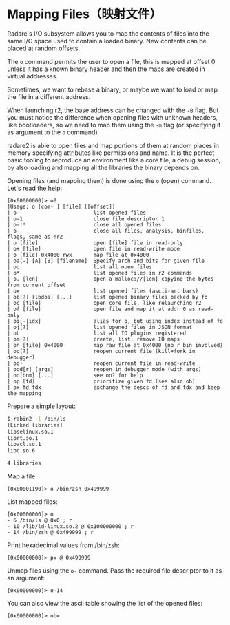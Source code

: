 # Mapping Files（映射文件）

Radare's I/O subsystem allows you to map the contents of files into the same I/O space used to contain a loaded binary. New contents can be placed at random offsets.

The `o` command permits the user to open a file, this is mapped at offset 0 unless it has a known binary header and then the maps are created in virtual addresses.

Sometimes, we want to rebase a binary, or maybe we want to load or map the file in a different address.

When launching r2, the base address can be changed with the `-B` flag. But you must notice the difference when opening files with unknown headers, like bootloaders, so we need to map them using the `-m` flag \(or specifying it as argument to the `o` command\).

radare2 is able to open files and map portions of them at random places in memory specifying attributes like permissions and name. It is the perfect basic tooling to reproduce an environment like a core file, a debug session, by also loading and mapping all the libraries the binary depends on.

Opening files \(and mapping them\) is done using the `o` \(open\) command. Let's read the help:

```text
[0x00000000]> o?
|Usage: o [com- ] [file] ([offset])
| o                         list opened files
| o-1                       close file descriptor 1
| o-!*                      close all opened files
| o--                       close all files, analysis, binfiles, flags, same as !r2 --
| o [file]                  open [file] file in read-only
| o+ [file]                 open file in read-write mode
| o [file] 0x4000 rwx       map file at 0x4000
| oa[-] [A] [B] [filename]  Specify arch and bits for given file
| oq                        list all open files
| o*                        list opened files in r2 commands
| o. [len]                  open a malloc://[len] copying the bytes from current offset
| o=                        list opened files (ascii-art bars)
| ob[?] [lbdos] [...]       list opened binary files backed by fd
| oc [file]                 open core file, like relaunching r2
| of [file]                 open file and map it at addr 0 as read-only
| oi[-|idx]                 alias for o, but using index instead of fd
| oj[?]                     list opened files in JSON format
| oL                        list all IO plugins registered
| om[?]                     create, list, remove IO maps
| on [file] 0x4000          map raw file at 0x4000 (no r_bin involved)
| oo[?]                     reopen current file (kill+fork in debugger)
| oo+                       reopen current file in read-write
| ood[r] [args]             reopen in debugger mode (with args)
| oo[bnm] [...]             see oo? for help
| op [fd]                   prioritize given fd (see also ob)
| ox fd fdx                 exchange the descs of fd and fdx and keep the mapping
```

Prepare a simple layout:

```bash
$ rabin2 -l /bin/ls
[Linked libraries]
libselinux.so.1
librt.so.1
libacl.so.1
libc.so.6

4 libraries
```

Map a file:

```text
[0x00001190]> o /bin/zsh 0x499999
```

List mapped files:

```text
[0x00000000]> o
- 6 /bin/ls @ 0x0 ; r
- 10 /lib/ld-linux.so.2 @ 0x100000000 ; r
- 14 /bin/zsh @ 0x499999 ; r
```

Print hexadecimal values from /bin/zsh:

```text
[0x00000000]> px @ 0x499999
```

Unmap files using the `o-` command. Pass the required file descriptor to it as an argument:

```text
[0x00000000]> o-14
```

You can also view the ascii table showing the list of the opened files:

```text
[0x00000000]> ob=
```

